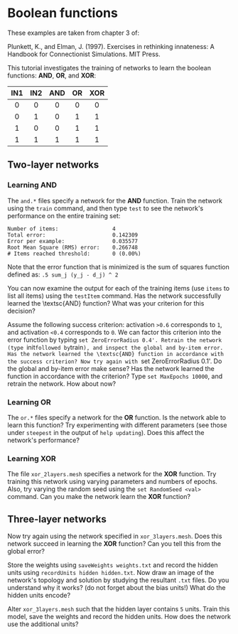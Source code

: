 # Boolean functions

These examples are taken from chapter 3 of:

Plunkett, K., and Elman, J. (1997). Exercises in rethinking innateness:
A Handbook for Connectionist Simulations. MIT Press.

This tutorial investigates the training of networks to learn the boolean
functions: **AND**, **OR**, and **XOR**:


|  IN1  |  IN2  |  AND  |   OR  |  XOR  |
| :---: | :---: | :---: | :---: | :---: |
|   0   |   0   |   0   |   0   |   0   |
|   0   |   1   |   0   |   1   |   1   |
|   1   |   0   |   0   |   1   |   1   |
|   1   |   1   |   1   |   1   |   1   |


## Two-layer networks

### Learning AND

The `and.*` files specify a network for the **AND** function. Train the
network using the `train` command, and then type `test` to see the network's
performance on the entire training set:

```
Number of items:                 4
Total error:                     0.142309
Error per example:               0.035577
Root Mean Square (RMS) error:    0.266748
# Items reached threshold:       0 (0.00%)
```

Note that the error function that is minimized is the sum of squares
function defined as: `.5 sum_j (y_j - d_j) ^ 2`  

You can now examine the output for each of the training items (use `items`
to list all items) using the `testItem` command. Has the network
successfully learned the \textsc{AND} function? What was your criterion for
this decision?

Assume the following success criterion: activation `>0.6` corresponds to
`1`, and activation `<0.4` corresponds to `0`. We can factor this criterion
into the error function by typing `set ZeroErrorRadius 0.4'. Retrain the
network (type `init` followed by `train`), and inspect the global and
by-item error. Has the network learned the \textsc{AND} function in
accordance with the success criterion? Now try again with `set
ZeroErrorRadius 0.1'. Do the global and by-item error make sense? Has the
network learned the function in accordance with the criterion? Type `set
MaxEpochs 10000`, and retrain the network. How about now?

### Learning OR

The `or.*` files specify a network for the **OR** function. Is the network
able to learn this function? Try experimenting with different parameters
(see those under `steepest` in the output of `help updating`). Does this
affect the network's performance?

### Learning XOR

The file `xor_2layers.mesh` specifies a network for the **XOR** function.
Try training this network using varying parameters and numbers of epochs.
Also, try varying the random seed using the `set RandomSeed <val>` command.
Can you make the network learn the **XOR** function?

## Three-layer networks

Now try again using the network specified in `xor_3layers.mesh`. Does this
network succeed in learning the **XOR** function? Can you tell this from the
global error?

Store the weights using `saveWeights weights.txt` and record the hidden
units using `recordUnits hidden hidden.txt`. Now draw an image of the
network's topology and solution by studying the resultant `.txt` files. Do
you understand why it works? (do not forget about the bias units!) What do
the hidden units encode?

Alter `xor_3layers.mesh` such that the hidden layer contains `5` units.
Train this model, save the weights and record the hidden units. How does the
network use the additional units?
